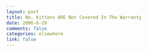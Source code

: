 ```yaml
--- 
layout: post
title: No, Kittens ARE Not Covered In The Warranty
date: 2006-6-29
comments: false
categories: elsewhere
link: false
---
```

<object width="425" height="350"><param name="movie" value="http://www.youtube.com/v/cdXTDovB9K8"></param><embed src="http://www.youtube.com/v/cdXTDovB9K8" type="application/x-shockwave-flash" width="425" height="350"></embed></object>

